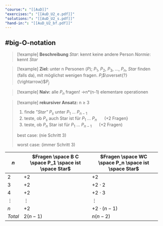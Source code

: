 ```yaml
---
"course:": "[[AuD]]"
"exercises:": "[[AuD_U2_e.pdf]]"
"solutions:": "[[AuD_U2_s.pdf]]"
"hand-in:": "[[AuD_U2_bf.pdf]]"
---
```

## #big-O-notation







>[!example] **Beschreibung**
>*Star*: kennt keine andere Person
>*Normie*: kennt *Star*

>[!example] **Ziel:**
>unter n Personen ($P$); $P_1$, $P_2$, $P_3$, ..., $P_n$, *Star* finden (falls da), mit möglichst wenigen fragen.
>$P_i$$\overset{?}{\rightarrow}$$P_j$

>[!example] **Naiv:**
>alle $P_n$ fragen!
>$\rightarrow$n*(n-1) elementare operationen

>[!example] **rekursiver Ansatz:**
>n $\geq$ 3
>1. finde *"Star"* $P_s$ unter $P_1$ ... $P_{n-1}$
>2. teste, ob $P_s$ auch Star ist für $P_1$ ... $P_n$ $\quad$ (+2 Fragen}
>3. teste, ob $P_n$ Star ist für $P_1$ ... $P_{n-1}$ $\quad$ (+2 Fragen)
>
>best case: (nie Schritt 3)
>
>
>worst case: (immer Schritt 3)





| $n$ | $Fragen \space B C \space P_1 \space ist \space Star$ | $Fragen \space WC \space P_n \space ist \space Star$ |
| - | - | - |
| $2$ | $+2$ | $+2$ |
| $3$ | $+2$ | $+2 \cdot 2$ |
| $4$ | $+2$ | $+2 \cdot 3$ |
| $\vdots$ | $\vdots$ | $\vdots$ |
| $n$ | $+2$ | $+2\cdot(n-1)$ |
| $Total$ | $2(n-1)$ | $n(n-2)$ |


